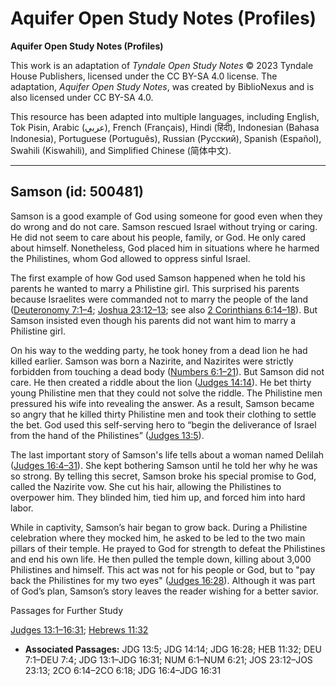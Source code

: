 # Aquifer Open Study Notes (Profiles)

**Aquifer Open Study Notes (Profiles)**

This work is an adaptation of *Tyndale Open Study Notes* © 2023 Tyndale House Publishers, licensed under the CC BY\-SA 4\.0 license. The adaptation, *Aquifer Open Study Notes*, was created by BiblioNexus and is also licensed under CC BY\-SA 4\.0\.

This resource has been adapted into multiple languages, including English, Tok Pisin, Arabic (عربي), French (Français), Hindi (हिंदी), Indonesian (Bahasa Indonesia), Portuguese (Português), Russian (Русский), Spanish (Español), Swahili (Kiswahili), and Simplified Chinese (简体中文).



--------------------------------

## Samson (id: 500481)

Samson is a good example of God using someone for good even when they do wrong and do not care. Samson rescued Israel without trying or caring. He did not seem to care about his people, family, or God. He only cared about himself. Nonetheless, God placed him in situations where he harmed the Philistines, whom God allowed to oppress sinful Israel.

The first example of how God used Samson happened when he told his parents he wanted to marry a Philistine girl. This surprised his parents because Israelites were commanded not to marry the people of the land ([Deuteronomy 7:1–4](https://ref.ly/Deut7:1-Deut7:4); [Joshua 23:12–13](https://ref.ly/Josh23:12-Josh23:13); see also [2 Corinthians 6:14–18](https://ref.ly/2Cor6:14-2Cor6:18)). But Samson insisted even though his parents did not want him to marry a Philistine girl. 

On his way to the wedding party, he took honey from a dead lion he had killed earlier. Samson was born a Nazirite, and Nazirites were strictly forbidden from touching a dead body ([Numbers 6:1–21](https://ref.ly/Num6:1-Num6:21)). But Samson did not care. He then created a riddle about the lion ([Judges 14:14](https://ref.ly/Judg14:14)). He bet thirty young Philistine men that they could not solve the riddle. The Philistine men pressured his wife into revealing the answer. As a result, Samson became so angry that he killed thirty Philistine men and took their clothing to settle the bet. God used this self\-serving hero to “begin the deliverance of Israel from the hand of the Philistines” ([Judges 13:5](https://ref.ly/Judg13:5)).

The last important story of Samson's life tells about a woman named Delilah ([Judges 16:4–31](https://ref.ly/Judg16:4-Judg16:31)). She kept bothering Samson until he told her why he was so strong. By telling this secret, Samson broke his special promise to God, called the Nazirite vow. She cut his hair, allowing the Philistines to overpower him. They blinded him, tied him up, and forced him into hard labor. 

While in captivity, Samson’s hair began to grow back. During a Philistine celebration where they mocked him, he asked to be led to the two main pillars of their temple. He prayed to God for strength to defeat the Philistines and end his own life. He then pulled the temple down, killing about 3,000 Philistines and himself. This act was not for his people or God, but to "pay back the Philistines for my two eyes" ([Judges 16:28](https://ref.ly/Judg16:28)). Although it was part of God’s plan, Samson’s story leaves the reader wishing for a better savior.

Passages for Further Study

[Judges 13:1–16:31](https://ref.ly/Judg13:1-Judg16:31); [Hebrews 11:32](https://ref.ly/Heb11:32)

* **Associated Passages:** JDG 13:5; JDG 14:14; JDG 16:28; HEB 11:32; DEU 7:1–DEU 7:4; JDG 13:1–JDG 16:31; NUM 6:1–NUM 6:21; JOS 23:12–JOS 23:13; 2CO 6:14–2CO 6:18; JDG 16:4–JDG 16:31

